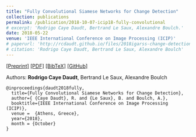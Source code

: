 ```yaml
---
title: "Fully Convolutional Siamese Networks for Change Detection"
collection: publications
permalink: /publication/2018-10-07-icip18-fully-convolutional
# excerpt: 'Rodrigo Caye Daudt, Bertrand Le Saux, Alexandre Boulch.'
date: 2018-05-22
venue: 'IEEE International Conference on Image Processing (ICIP)'
# paperurl: 'http://rcdaudt.github.io/files/2018igarss-change-detection.pdf'
# citation: 'Rodrigo Caye Daudt, Bertrand Le Saux, Alexandre Boulch'
---
```


[[Preprint]](https://arxiv.org/abs/1810.08462) [[PDF]](http://rcdaudt.github.io/files/2018icip-fully-convolutional.pdf) [[BibTeX]](http://rcdaudt.github.io/files/daudt2018fully.bib) [[GitHub]](https://github.com/rcdaudt/fully_convolutional_change_detection)

Authors: **Rodrigo Caye Daudt**, Bertrand Le Saux, Alexandre Boulch

```
@inproceedings{daudt2018fully,
  title={Fully Convolutional Siamese Networks for Change Detection},
  author={ {Caye Daudt}, R. and {Le Saux}, B. and Boulch, A.},
  booktitle={IEEE International Conference on Image Processing (ICIP)},
  venue =  {Athens, Greece},
  year={2018},
  month = {October}
}
```
